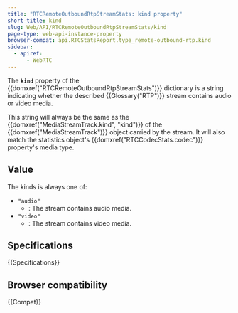 ```yaml
---
title: "RTCRemoteOutboundRtpStreamStats: kind property"
short-title: kind
slug: Web/API/RTCRemoteOutboundRtpStreamStats/kind
page-type: web-api-instance-property
browser-compat: api.RTCStatsReport.type_remote-outbound-rtp.kind
sidebar:
  - apiref:
      - WebRTC
---
```


The **`kind`** property of the {{domxref("RTCRemoteOutboundRtpStreamStats")}} dictionary is a string indicating whether the described {{Glossary("RTP")}} stream contains audio or video media.

This string will always be the same as the {{domxref("MediaStreamTrack.kind", "kind")}} of the {{domxref("MediaStreamTrack")}} object carried by the stream.
It will also match the statistics object's {{domxref("RTCCodecStats.codec")}} property's media type.

## Value

The kinds is always one of:

- `"audio"`
  - : The stream contains audio media.
- `"video"`
  - : The stream contains video media.

## Specifications

{{Specifications}}

## Browser compatibility

{{Compat}}
